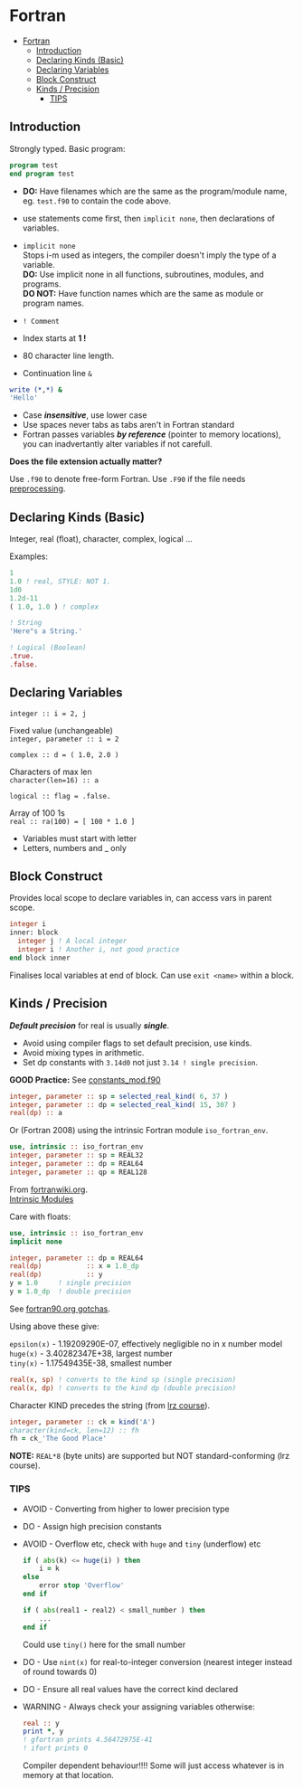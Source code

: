 # Fortran

- [Fortran](#fortran)
  - [Introduction](#introduction)
  - [Declaring Kinds (Basic)](#declaring-kinds-basic)
  - [Declaring Variables](#declaring-variables)
  - [Block Construct](#block-construct)
  - [Kinds / Precision](#kinds--precision)
    - [TIPS](#tips)

## Introduction

Strongly typed. Basic program:

````fortran
program test
end program test
````

- **DO:** Have filenames which are the same as the program/module name,
eg. `test.f90` to contain the code above.

- use statements come first, then `implicit none`, then declarations of variables.
- `implicit none`  
Stops i-m used as integers, the compiler doesn't imply the type of a variable.  
**DO:** Use implicit none in all functions, subroutines, modules, and programs.  
**DO NOT:** Have function names which are the same as module or program names.
- `! Comment`
- Index starts at **1 !**
- 80 character line length.
- Continuation line `&`

````fortran
write (*,*) &
'Hello'
````

- Case ***insensitive***, use lower case
- Use spaces never tabs as tabs aren't in Fortran standard
- Fortran passes variables ***by reference*** (pointer to memory locations), you can inadvertantly alter variables if not carefull.

**Does the file extension actually matter?**
   
Use `.f90` to denote free-form Fortran. Use `.F90` if the file needs [preprocessing](https://fortranwiki.org/fortran/show/File+extensions).

## Declaring Kinds (Basic)

Integer, real (float), character, complex, logical ...

Examples:

````fortran
1
1.0 ! real, STYLE: NOT 1.
1d0         
1.2d-11
( 1.0, 1.0 ) ! complex

! String
'Here"s a String.'

! Logical (Boolean)
.true. 
.false.
````

## Declaring Variables

`integer :: i = 2, j`

Fixed value (unchangeable)  
`integer, parameter :: i = 2`

`complex :: d = ( 1.0, 2.0 )`

Characters of max len  
`character(len=16) :: a`

`logical :: flag = .false.`

Array of 100 1s  
`real :: ra(100) = [ 100 * 1.0 ]`

- Variables must start with letter
- Letters, numbers and _ only

## Block Construct

Provides local scope to declare variables in, can access vars in parent scope.

````fortran
integer i
inner: block
  integer j ! A local integer
  integer i ! Another i, not good practice
end block inner
````

Finalises local variables at end of block.
Can use `exit <name>` within a block.

## Kinds / Precision

***Default precision*** for real is usually ***single***.

- Avoid using compiler flags to set default precision, use kinds.
- Avoid mixing types in arithmetic.
- Set dp constants with `3.14d0` not just `3.14 ! single precision`.

**GOOD Practice:** See [constants_mod.f90](../06_Functions_Subroutines/Fibonacci/constants_mod.f90)

````fortran
integer, parameter :: sp = selected_real_kind( 6, 37 )
integer, parameter :: dp = selected_real_kind( 15, 307 )
real(dp) :: a
````

Or (Fortran 2008) using the intrinsic Fortran module `iso_fortran_env`.

````fortran
use, intrinsic :: iso_fortran_env
integer, parameter :: sp = REAL32
integer, parameter :: dp = REAL64
integer, parameter :: qp = REAL128
````

From [fortranwiki.org](<https://fortranwiki.org/fortran/show/Real+precision>).  
[Intrinsic Modules](https://gcc.gnu.org/onlinedocs/gfortran/Intrinsic-Modules.html)

Care with floats:

````fortran
use, intrinsic :: iso_fortran_env
implicit none

integer, parameter :: dp = REAL64
real(dp)           :: x = 1.0_dp
real(dp)           :: y
y = 1.0     ! single precision
y = 1.0_dp  ! double precision
````

See [fortran90.org gotchas](https://www.fortran90.org/src/gotchas.html).

Using above these give:

`epsilon(x)` - 1.19209290E-07, effectively negligible no in x number model  
`huge(x)` - 3.40282347E+38, largest number  
`tiny(x)` - 1.17549435E-38, smallest number  

```fortran
real(x, sp) ! converts to the kind sp (single precision)
real(x, dp) ! converts to the kind dp (double precision)
```

Character KIND precedes the string (from [lrz course](https://doku.lrz.de/display/PUBLIC/Programming+with+Fortran)).

```fortran
integer, parameter :: ck = kind('A')
character(kind=ck, len=12) :: fh
fh = ck_'The Good Place'
```

**NOTE:** `REAL*8` (byte units) are supported but NOT standard-conforming (lrz course).

### TIPS

- AVOID - Converting from higher to lower precision type
- DO - Assign high precision constants
- AVOID - Overflow etc, check with `huge` and `tiny` (underflow) etc

    ````fortran
    if ( abs(k) <= huge(i) ) then
        i = k
    else
        error stop 'Overflow'
    end if
    ````

    ```fortran
    if ( abs(real1 - real2) < small_number ) then
        ...
    end if
    ```

    Could use `tiny()` here for the small number
- DO - Use `nint(x)` for real-to-integer conversion (nearest integer instead of round towards 0)
- DO - Ensure all real values have the correct kind declared
- WARNING - Always check your assigning variables otherwise:

    ```fortran
    real :: y
    print *, y
    ! gfortran prints 4.56472975E-41
    ! ifort prints 0
    ```

  Compiler dependent behaviour!!!! Some will just access whatever is in memory at that location.
  